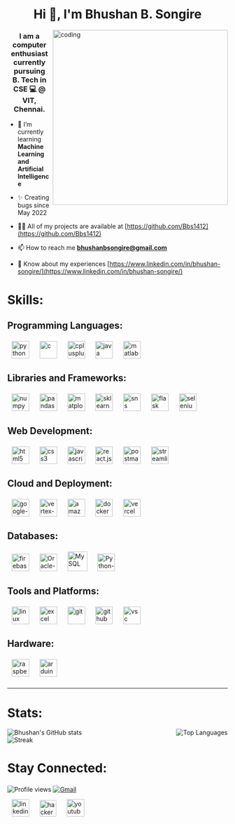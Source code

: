 
<h1 align="center">Hi 👋, I'm Bhushan B. Songire</h1>

<!-- <img align="right" width="400" alt="coding" src="https://i.pinimg.com/originals/81/17/8b/81178b47a8598f0c81c4799f2cdd4057.gif" alt="Italian Trulli"> -->
<img align="right" width="400" alt="coding" src="https://cdn.jsdelivr.net/gh/Bbs1412/Bbs1412/asset_files/coder.gif">

<h3 align="center">I am a computer enthusiast currently pursuing <br> B. Tech in CSE 💻 @ VIT, Chennai.</h3>

- 🌱 I’m currently learning **Machine Learning and Artificial Intelligence**

- ✨ Creating bugs since May 2022

- 👨‍💻 All of my projects are available at [https://github.com/Bbs1412](https://github.com/Bbs1412)

- 📫 How to reach me **bhushanbsongire@gmail.com**

- 📄 Know about my experiences [https://www.linkedin.com/in/bhushan-songire/](https://www.linkedin.com/in/bhushan-songire/)

###

<!-- Local images from repo can be used, but they are significantly slower than CDN -->
<!-- https://cdn.jsdelivr.net/gh/Bbs1412/Bbs1412/asset_files/ -->
<!-- Devicons -> devicon -->
<!-- -->

<!--
<h2 align="left">Connect with me:</h3>

<div align="left">

  <a href="https://linkedin.com/in/bhushan-songire" target="blank">
    <img width=6><img align="center" src="https://cdn.jsdelivr.net/gh/Bbs1412/Bbs1412/asset_files/linkedin-original.svg" alt="bhushan-songire-linkedin" height=40 width=40 /><img width=6></a>
  <a href="https://www.hackerrank.com/bhushanbsongire" target="blank">
    <img width=6><img align="center" src="https://cdn.jsdelivr.net/gh/Bbs1412/Bbs1412/asset_files/hackerrank.svg" height=55 alt="@buhshanbsongire hackerrank-id" /><img width=6></a>

</div>
-->

###

<h1> Skills: </h1>

<h2 align="left">Programming Languages:</h2>

###

<div align="left" id="languages">
  <!-- python -->
  <span>
    <img width=6>
    <img src="https://cdn.jsdelivr.net/gh/Bbs1412/Bbs1412/asset_files/python-original.svg" height=40 alt="python" />
    <img width=6>
  </span>
  <!-- c -->
  <span>
    <img width=6>
    <img src="https://cdn.jsdelivr.net/gh/Bbs1412/Bbs1412/asset_files/c-original.svg" height=40 alt="c" />
    <img width=6>
  </span>
  <!-- c++ -->
  <span>
    <img width=6>
    <img src="https://cdn.jsdelivr.net/gh/Bbs1412/Bbs1412/asset_files/cplusplus-original.svg" height=40 alt="cplusplus" />
    <img width=6>
  </span>
  <!-- java -->
  <span>
    <img width=6>
    <img src="https://cdn.jsdelivr.net/gh/Bbs1412/Bbs1412/asset_files/java-original.svg" height=40 alt="java" />
    <img width=6>
  </span>
  <!-- matlab -->
  <span>
    <img width=6>
    <img src="https://cdn.jsdelivr.net/gh/Bbs1412/Bbs1412/asset_files/matlab-original.svg" height=40 alt="matlab" />
    <img width=6>
  </span>
</div>

###

<h2 align="left">Libraries and Frameworks:</h2>

###

<div align="left" id="frameworks"> 
  <!-- numpy -->
  <span>
    <img width=6>
    <img src="https://cdn.jsdelivr.net/gh/Bbs1412/Bbs1412/asset_files/numpy-original.svg" height=40 alt="numpy" />
    <img width=6>
  </span>
  <!-- pandas -->
  <span>
    <img width=6>
    <img src="https://cdn.jsdelivr.net/gh/Bbs1412/Bbs1412/asset_files/pandas-original.svg" height=40 alt="pandas" />
    <img width=6>
  </span>
  <!-- matplotlib -->
  <span>
    <img width=6>
    <img src="https://cdn.jsdelivr.net/gh/Bbs1412/Bbs1412/asset_files/matplotlib-original.svg" height=40 alt="matplotlib" />
    <img width=6>
  </span>
  <!-- sklearn -->
  <span>
    <img width=6>
    <img src="https://cdn.jsdelivr.net/gh/Bbs1412/Bbs1412/asset_files/scikitlearn-original.svg" height=40 alt="sklearn" />
    <img width=6>
  </span>
  <!-- seaborn-sns -->
  <span>
    <img width=6>
    <img src="https://cdn.jsdelivr.net/gh/Bbs1412/Bbs1412/asset_files/seaborn.svg" height=40 alt="sns" />
    <img width=6>
  </span>
  <!-- flask -->
  <span>
    <img width=6>
    <img src="https://cdn.jsdelivr.net/gh/Bbs1412/Bbs1412/asset_files/flask-original-wordmark.svg" height=40 alt="flask" />
    <img width=6>
  </span>
  <!-- selenium -->
  <span>
    <img width=6>
    <img src="https://cdn.jsdelivr.net/gh/bbs1412/bbs1412/asset_files/selenium.svg" height=40 alt="selenium" />
    <img width=6>
  </span>

###

<h2 align="left">Web Development:</h2>

###
  
<div align="left" id="web-dev">
  <!-- html -->
  <span>
    <img width=6>
    <img src="https://cdn.jsdelivr.net/gh/Bbs1412/Bbs1412/asset_files/html5-original.svg" height=40 alt="html5" />
    <img width=6>
  </span>
  <!-- css -->
  <span>
    <img width=6>
    <img src="https://cdn.jsdelivr.net/gh/Bbs1412/Bbs1412/asset_files/css3-original.svg" height=40 alt="css3" />
    <img width=6>
  </span>
  <!-- js -->
  <span>
    <img width=6>
    <img src="https://cdn.jsdelivr.net/gh/Bbs1412/Bbs1412/asset_files/javascript-plain.svg" height=40 alt="javascript" />
    <img width=6>
  </span>
  <!-- react -->
  <span>
    <img width=6>
    <img src="https://cdn.jsdelivr.net/gh/Bbs1412/Bbs1412/asset_files/react-original.svg" height=40 alt="react.js" />
    <img width=6>
  </span>
  <!-- postman -->
  <span>
    <img width=6>
    <img src="https://cdn.jsdelivr.net/gh/Bbs1412/Bbs1412/asset_files/postman-original.svg" height=40 alt="postman" />
    <img width=6>
  </span>
  <!-- streamlit -->
  <span>
    <img width=6>
    <img src="https://cdn.jsdelivr.net/gh/Bbs1412/Bbs1412/asset_files/streamlit-original.svg" height=40 alt="streamlit" />
    <img width=6>
  </span>
</div>

###

<h2 align="left">Cloud and Deployment:</h2>

###


<div align="left" id="cloud-deployment">
  <!-- Google Cloud GCP -->
  <span>
    <img width=6>
    <img src="https://cdn.jsdelivr.net/gh/Bbs1412/Bbs1412/asset_files/googlecloud-original.svg" height=40 alt="google-cloud-platform" />
    <img width=6>
  </span>
  <!-- Vertex-AI -->
  <span>
    <img width=6>
    <!-- <img src="./asset_files/vertex-ai-seeklogo.svg" height=40 alt="vertex-ai" /> -->
    <img src="https://cdn.jsdelivr.net/gh/Bbs1412/Bbs1412/asset_files/vertex-ai.svg" height=40 alt="vertex-ai" />
    <img width=6>
  </span>
  <!-- AWS -->
  <span>
    <img width=6>
    <!-- <img src="./asset_files/aws.svg" height=40 alt="amazon-web-services" /> -->
    <img src="https://cdn.jsdelivr.net/gh/Bbs1412/Bbs1412/asset_files/aws.svg" height=40 alt="amazon-web-services" />
    <img width=6>
  </span>
  <!-- docker -->
  <span>
    <img width=6>
    <img src="https://cdn.jsdelivr.net/gh/Bbs1412/Bbs1412/asset_files/docker-original.svg" height=40 alt="docker" />
    <img width=6>
  </span>
  <!-- vercel -->
  <span>
    <img width=6>
    <img src="https://cdn.jsdelivr.net/gh/Bbs1412/Bbs1412/asset_files/vercel-original.svg" height=40 alt="vercel" />
    <img width=6>
  </span>
  
</div>



###

<h2 align="left">Databases:</h2>

###


<div align="left" id="databases">
  <!-- firebase -->
  <span>
    <img width=6>
    <img src="https://cdn.jsdelivr.net/gh/Bbs1412/Bbs1412/asset_files/firebase-original.svg" height=40 alt="firebase" />
    <img width=6>
  </span>
  <!-- SQL -->
  <span>
    <img width=6>
    <img src="https://cdn.jsdelivr.net/gh/Bbs1412/Bbs1412/asset_files/sql.svg" height=40 alt="Oracle-SQL" />
    <img width=6>
  </span>
  <!-- My-SQL -->
  <span>
    <img width=6>
    <img src="https://cdn.jsdelivr.net/gh/Bbs1412/Bbs1412/asset_files/mysql.svg" height=45 alt="MySQL" />
    <img width=6>
  </span>
  <!-- SQLite -->
  <span>
    <img width=6>
    <img src="https://cdn.jsdelivr.net/gh/Bbs1412/Bbs1412/asset_files/sqlite.svg" height=40 alt="Python-SQLite" />
    <img width=6>
  </span>

  
</div>

###

<h2 align="left">Tools and Platforms:</h2>

###

<div align="left" id="tools-platforms">
  <!-- linux -->
  <span>
    <img width=6>
    <img src="https://cdn.jsdelivr.net/gh/Bbs1412/Bbs1412/asset_files/linux_edit_png.png" height=40 alt="linux" />
    <img width=6>
  </span>
  <!-- <span>
    <img width=6>
    <img src="https://cdn.jsdelivr.net/gh/Bbs1412/Bbs1412/asset_files/linux-original.svg" height=40 alt="linux" style="background-color: #bbb; border-radius: 50%; display: inline-block;" />
    <img width=6>
  </span> -->
  <!-- excel -->
  <span>
    <img width=6>
    <img src="https://cdn.jsdelivr.net/gh/Bbs1412/Bbs1412/asset_files/excel-4.svg" height=40 alt="excel" />
    <img width=6>
  </span>
  <!-- git -->
  <span>
    <img width=6>
    <img src="https://cdn.jsdelivr.net/gh/Bbs1412/Bbs1412/asset_files/git-original.svg" height=40 alt="git" />
    <img width=6>
  </span>
  <!-- github -->
  <span>
    <img width=6>
    <img src="https://cdn.jsdelivr.net/gh/Bbs1412/Bbs1412/asset_files/github_edit_png.png" height=40 alt="github" />
    <img width=6>
  </span>
  <!-- markdown -->
  <!-- <span>
    <img width=6>
    <img src="https://cdn.jsdelivr.net/gh/Bbs1412/Bbs1412/asset_files/markdown-original.svg" height=40 alt="markdown" />
    <img width=6>
  </span> -->
  <!-- vsc -->
  <span>
    <img width=6>
    <img src="https://cdn.jsdelivr.net/gh/Bbs1412/Bbs1412/asset_files/code-original.svg" height=40 alt="vsc" />
    <!-- <img src="https://cdn.jsdelivr.net/gh/Bbs1412/Bbs1412/asset_files/vscode-original.svg" height=40 alt="vsc" /> -->
    <img width=6>
  </span>
</div>

###

<h2 align="left">Hardware:</h2>

###

<div align="left" id="hardware">
  <!-- Raspberry Pi -->
  <span>
    <img width=6>
    <img src="https://cdn.jsdelivr.net/gh/Bbs1412/Bbs1412/asset_files/raspberrypi-original.svg" height=40 alt="raspberrypi" />
    <img width=6>
  </span>
  <!-- arduino -->
  <span>
    <img width=6>
    <img src="https://cdn.jsdelivr.net/gh/Bbs1412/Bbs1412/asset_files/arduino-original.svg" height=40 alt="arduino" />
    <img width=6>
  </span>
</div>

###


<!-- uncomment this section for badges of HackerRank: -->
<!-- <h2> </h2> -->

<!-- <img width="max" alt="Coding Badges" src="https://cdn.jsdelivr.net/gh/Bbs1412/Bbs1412/asset_files/Badges.png">  -->

###

---

###

# Stats:

<!-- ![Bhushan's GitHub stats](https://github-readme-stats.vercel.app/api?username=Bbs1412&show_icons=true&theme=radical&rank_icon=github) -->
<!-- ![Top Langs](https://github-readme-stats.vercel.app/api/top-langs/?username=Bbs1412&theme=chartreuse-dark) -->

<img src="https://github-readme-stats.vercel.app/api?username=Bbs1412&show_icons=true&theme=radical&rank_icon=github" alt="Bhushan's GitHub stats" />

<img align=right src="https://github-readme-stats.vercel.app/api/top-langs/?username=Bbs1412&theme=chartreuse-dark" alt="Top Languages" />

<br>

<img align=center src="https://github-readme-streak-stats.herokuapp.com/?user=Bbs1412&&theme=dark" alt="Streak" />


###

# Stay Connected:

###

<!-- [![Badge Text](https://img.shields.io/badge/Label-Message-Color)](https://github.com/Bbs1412) -->
![Profile views](https://komarev.com/ghpvc/?username=Bbs1412&color=orange&style=plastic)
[![Gmail](https://img.shields.io/badge/Gmail-bhushanbsongire-red?style=flat&logo=gmail)](mailto:bhushanbsongire@gmail.com)
<!-- [![HackerRank](https://img.shields.io/badge/HackerRank-buhshanbsongire-brightgreen?style=flat&logo=hackerrank)](https://www.hackerrank.com/buhshanbsongire) -->
<!-- [![LinkedIn](https://img.shields.io/badge/LinkedIn-bhushan--songire-blue?style=flat&logo=linkedin&logoColor=blue)](https://www.linkedin.com/in/bhushan-songire/) -->
<!-- [![YouTube](https://img.shields.io/badge/YouTube-bhushan--songire-red?style=flat&logo=youtube&logoColor=red)](https://www.youtube.com/@buhshan_songire) -->

<span>
  <!-- <a target="_blank"><img width="6" style="max-width: 100%;"></a>
  <a target="_blank" href="mailto:bhushanbsongire@gmail.com"><img src="./gmail-svgrepo-com.svg" height="30" alt="gmail" style="margin-bottom: 5px"></a>
  <a target="_blank"><img width="6" style="max-width: 100%;"></a> -->
  <a target="_blank"><img width="6" style="max-width: 100%;"></a>
  <a target="_blank" href="https://www.linkedin.com/in/bhushan-songire/"><img src="https://cdn.jsdelivr.net/gh/Bbs1412/Bbs1412/asset_files/linkedin-original.svg" height="40" alt="linkedin"></a>
  <a target="_blank"><img width="6" style="max-width: 100%;"></a>
  <a target="_blank"><img width="6" style="max-width: 100%;"></a>
  <a target="_blank" href="https://www.hackerrank.com/profile/bhushanbsongire"><img src="https://cdn.jsdelivr.net/gh/Bbs1412/Bbs1412/asset_files/hackerrank_o.svg" height="38" alt="hackerrank" style="border-radius:3px"></a>
  <a target="_blank"><img width="6" style="max-width: 100%;"></a>
  <a target="_blank"><img width="6" style="max-width: 100%;"></a>
  <a target="_blank" href="https://www.youtube.com/@buhshan_songire"><img src="https://cdn.jsdelivr.net/gh/Bbs1412/Bbs1412/asset_files/youtube.svg" height="40" alt="youtube"></a>
  <a target="_blank"><img width="6" style="max-width: 100%;"></a>
</span>

